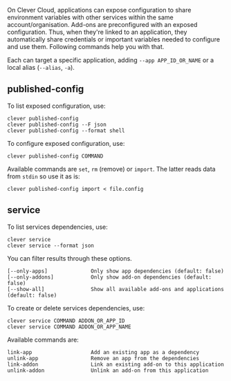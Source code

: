 
On Clever Cloud, applications can expose configuration to share environment variables with other services within the same account/organisation. Add-ons are preconfigured with an exposed configuration. Thus, when they're linked to an application, they automatically share credentials or important variables needed to configure and use them. Following commands help you with that.

Each can target a specific application, adding `--app APP_ID_OR_NAME` or a local alias (`--alias`, `-a`).

## published-config

To list exposed configuration, use:

```
clever published-config
clever published-config --F json
clever published-config --format shell
```

To configure exposed configuration, use:

```
clever published-config COMMAND
```

Available commands are `set`, `rm` (remove) or `import`. The latter reads data from `stdin` so use it as is:

```
clever published-config import < file.config
```

## service

To list services dependencies, use:

```
clever service
clever service --format json
```

You can filter results through these options.

```
[--only-apps]              Only show app dependencies (default: false)
[--only-addons]            Only show add-on dependencies (default: false)
[--show-all]               Show all available add-ons and applications (default: false)
```

To create or delete services dependencies, use:

```
clever service COMMAND ADDON_OR_APP_ID
clever service COMMAND ADDON_OR_APP_NAME
```

Available commands are:

```
link-app                   Add an existing app as a dependency
unlink-app                 Remove an app from the dependencies
link-addon                 Link an existing add-on to this application
unlink-addon               Unlink an add-on from this application
```


